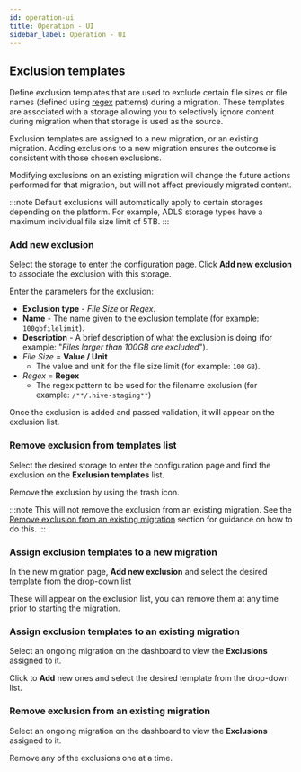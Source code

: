 ```yaml
---
id: operation-ui
title: Operation - UI
sidebar_label: Operation - UI
---
```


## Exclusion templates

Define exclusion templates that are used to exclude certain file sizes or file names (defined using [regex](https://regexr.com/) patterns) during a migration. These templates are associated with a storage allowing you to selectively ignore content during migration when that storage is used as the source.

Exclusion templates are assigned to a new migration, or an existing migration. Adding exclusions to a new migration ensures the outcome is consistent with those chosen exclusions.

Modifying exclusions on an existing migration will change the future actions performed for that migration, but will not affect previously migrated content.

:::note
Default exclusions will automatically apply to certain storages depending on the platform. For example, ADLS storage types have a maximum individual file size limit of 5TB.
:::

### Add new exclusion

Select the storage to enter the configuration page. Click **Add new exclusion** to associate the exclusion with this storage.

Enter the parameters for the exclusion:

* **Exclusion type** - _File Size_ or _Regex_.
* **Name** - The name given to the exclusion template (for example: `100gbfilelimit`).
* **Description** - A brief description of what the exclusion is doing (for example: "_Files larger than 100GB are excluded_").
* _File Size_ = **Value / Unit**
  * The value and unit for the file size limit (for example: `100` `GB`). 
* _Regex_ = **Regex**
  * The regex pattern to be used for the filename exclusion (for example: `/**/.hive-staging**`)

Once the exclusion is added and passed validation, it will appear on the exclusion list.

### Remove exclusion from templates list

Select the desired storage to enter the configuration page and find the exclusion on the **Exclusion templates** list.

Remove the exclusion by using the trash icon.

:::note
This will not remove the exclusion from an existing migration. See the [Remove exclusion from an existing migration](#remove-exclusion-from-an-existing-migration) section for guidance on how to do this.
:::

### Assign exclusion templates to a new migration

In the new migration page, **Add new exclusion** and select the desired template from the drop-down list

These will appear on the exclusion list, you can remove them at any time prior to starting the migration.

### Assign exclusion templates to an existing migration

Select an ongoing migration on the dashboard to view the **Exclusions** assigned to it.

Click to **Add** new ones and select the desired template from the drop-down list.

### Remove exclusion from an existing migration

Select an ongoing migration on the dashboard to view the **Exclusions** assigned to it.

Remove any of the exclusions one at a time.